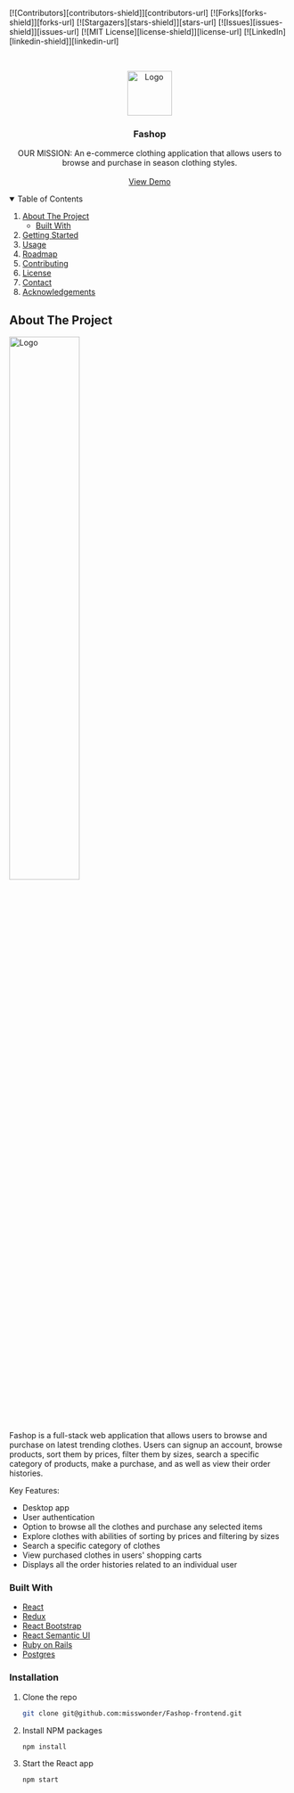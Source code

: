 [![Contributors][contributors-shield]][contributors-url]
[![Forks][forks-shield]][forks-url]
[![Stargazers][stars-shield]][stars-url]
[![Issues][issues-shield]][issues-url]
[![MIT License][license-shield]][license-url]
[![LinkedIn][linkedin-shield]][linkedin-url]

<!-- PROJECT LOGO -->
<br />
<p align="center">
  <a href="https://github.com/misswonder/Fashop-frontend">
    <img src="src/image/logo.png" alt="Logo" width="auto" height="80">
  </a>

  <h3 align="center">Fashop</h3>

  <p align="center">
    OUR MISSION: An e-commerce clothing application that allows users to browse and purchase in season clothing styles. 
    <br />
    <br />
    <a href="https://www.youtube.com/watch?v=QuEI20XRdAA&t=11s">View Demo</a>
  </p>
</p>

<!-- TABLE OF CONTENTS -->
<details open="open">
  <summary>Table of Contents</summary>
  <ol>
    <li>
      <a href="#about-the-project">About The Project</a>
      <ul>
        <li><a href="#built-with">Built With</a></li>
      </ul>
    </li>
    <li>
      <a href="#getting-started">Getting Started</a>
    </li>
    <li><a href="#usage">Usage</a></li>
    <li><a href="#roadmap">Roadmap</a></li>
    <li><a href="#contributing">Contributing</a></li>
    <li><a href="#license">License</a></li>
    <li><a href="#contact">Contact</a></li>
    <li><a href="#acknowledgements">Acknowledgements</a></li>
  </ol>
</details>

<!-- ABOUT THE PROJECT -->

## About The Project

<img src="src/image/homepage.png" alt="Logo" width="50%" >

Fashop is a full-stack web application that allows users to browse and purchase on latest trending clothes. Users can signup an account, browse products, sort them by prices, filter them by sizes, search a specific category of products, make a purchase, and as well as view their order histories. 

Key Features:

- Desktop app
- User authentication
- Option to browse all the clothes and purchase any selected items
- Explore clothes with abilities of sorting by prices and filtering by sizes
- Search a specific category of clothes
- View purchased clothes in users' shopping carts
- Displays all the order histories related to an individual user

### Built With

- [React](https://reactjs.org/)
- [Redux](https://redux.js.org/)
- [React Bootstrap](https://react-bootstrap.github.io/)
- [React Semantic UI](https://react.semantic-ui.com/)
- [Ruby on Rails](http://rubyonrails.org/)
- [Postgres](https://www.postgresql.org/)

### Installation

1. Clone the repo
   ```sh
   git clone git@github.com:misswonder/Fashop-frontend.git
   ```
2. Install NPM packages
   ```sh
   npm install
   ```
3. Start the React app
   ```sh
   npm start
   ```

